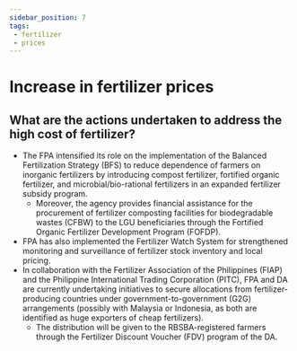 ```yaml
---
sidebar_position: 7
tags:
 - fertilizer
 - prices
---
```


# Increase in fertilizer prices

## What are the actions undertaken to address the high cost of fertilizer?

- The FPA intensified its role on the implementation of the Balanced Fertilization Strategy (BFS) to reduce dependence of farmers on inorganic fertilizers by introducing compost fertilizer, fortified organic fertilizer, and microbial/bio-rational fertilizers in an expanded fertilizer subsidy program.
  - Moreover, the agency provides financial assistance for the procurement of fertilizer composting facilities for biodegradable wastes (CFBW) to the LGU beneficiaries through the Fortified Organic Fertilizer Development Program (FOFDP).
- FPA has also implemented the Fertilizer Watch System for strengthened monitoring and surveillance of fertilizer stock inventory and local pricing.
- In collaboration with the Fertilizer Association of the Philippines (FIAP) and the Philippine International Trading Corporation (PITC), FPA and DA are currently undertaking initiatives to secure allocations from fertilizer-producing countries under government-to-government (G2G) arrangements (possibly with Malaysia or Indonesia, as both are identified as huge exporters of cheap fertilizers).
  - The distribution will be given to the RBSBA-registered farmers through the Fertilizer Discount Voucher (FDV) program of the DA.
